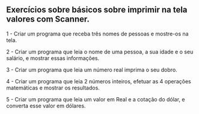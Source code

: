 ## Exercícios sobre básicos sobre imprimir na tela valores com Scanner.

1 - Criar um programa que receba três nomes de pessoas e mostre-os na tela.

2 - Criar um programa que leia o nome de uma pessoa, a sua idade e o seu salário, e mostrar essas informações.

3 - Criar um programa que leia um número real imprima o seu dobro.

4 - Criar um programa que leia 2 números inteiros, efetuar as 4 operações matemáticas e mostrar os resultados.

5 - Criar um programa que leia um valor em Real e a cotação do dólar, e converta esse valor em dólares.
